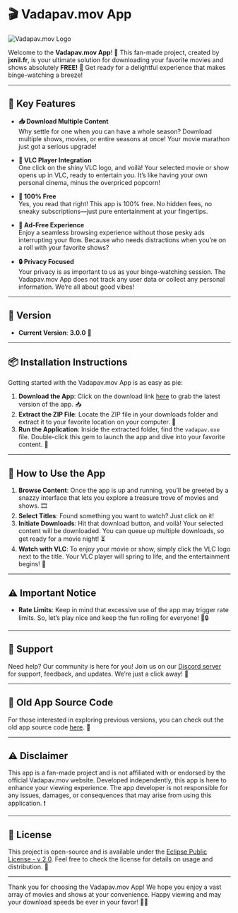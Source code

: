 # 🎬 Vadapav.mov App

![Vadapav.mov Logo](https://vadapav.mov/assets/favicon-32x32.png)

Welcome to the **Vadapav.mov App**! 🎉 This fan-made project, created by **jxnil.fr**, is your ultimate solution for downloading your favorite movies and shows absolutely **FREE!** 🌟 Get ready for a delightful experience that makes binge-watching a breeze!

---

## 🌟 Key Features

- **📥 Download Multiple Content**  
   Why settle for one when you can have a whole season? Download multiple shows, movies, or entire seasons at once! Your movie marathon just got a serious upgrade! 

- **🎥 VLC Player Integration**  
   One click on the shiny VLC logo, and voilà! Your selected movie or show opens up in VLC, ready to entertain you. It’s like having your own personal cinema, minus the overpriced popcorn! 

- **💸 100% Free**  
   Yes, you read that right! This app is 100% free. No hidden fees, no sneaky subscriptions—just pure entertainment at your fingertips.

- **🚫 Ad-Free Experience**  
   Enjoy a seamless browsing experience without those pesky ads interrupting your flow. Because who needs distractions when you’re on a roll with your favorite shows?

- **🔒 Privacy Focused**  
   Your privacy is as important to us as your binge-watching session. The Vadapav.mov App does not track any user data or collect any personal information. We’re all about good vibes!

---

## 📅 Version

- **Current Version**: **3.0.0** 📅

---

## 📦 Installation Instructions

Getting started with the Vadapav.mov App is as easy as pie:

1. **Download the App**: Click on the download link [here](https://github.com/AgentHackerYT/vadapav.mov-app/releases/tag/v3-noads) to grab the latest version of the app. 📥
2. **Extract the ZIP File**: Locate the ZIP file in your downloads folder and extract it to your favorite location on your computer. 📂
3. **Run the Application**: Inside the extracted folder, find the `vadapav.exe` file. Double-click this gem to launch the app and dive into your favorite content. 🚀

---

## 🎉 How to Use the App

1. **Browse Content**: Once the app is up and running, you’ll be greeted by a snazzy interface that lets you explore a treasure trove of movies and shows. 🎞️
2. **Select Titles**: Found something you want to watch? Just click on it! 
3. **Initiate Downloads**: Hit that download button, and voilà! Your selected content will be downloaded. You can queue up multiple downloads, so get ready for a movie night! ⏳
4. **Watch with VLC**: To enjoy your movie or show, simply click the VLC logo next to the title. Your VLC player will spring to life, and the entertainment begins! 🍿

---

## ⚠️ Important Notice

- **Rate Limits**: Keep in mind that excessive use of the app may trigger rate limits. So, let’s play nice and keep the fun rolling for everyone! 🚫🔒

---

## 💬 Support

Need help? Our community is here for you! Join us on our [Discord server](https://discord.gg/BxSXTrp46n) for support, feedback, and updates. We’re just a click away! 🤝

---

## 📂 Old App Source Code

For those interested in exploring previous versions, you can check out the old app source code [here](https://github.com/AgentHackerYT/vadapav.mov-app/tree/old). 📜

---

## ⚠️ Disclaimer

This app is a fan-made project and is not affiliated with or endorsed by the official Vadapav.mov website. Developed independently, this app is here to enhance your viewing experience. The app developer is not responsible for any issues, damages, or consequences that may arise from using this application. ❗

---

## 📜 License

This project is open-source and is available under the [Eclipse Public License - v 2.0](https://github.com/AgentHackerYT/vadapav.mov-app/blob/main/LICENSE). Feel free to check the license for details on usage and distribution. 📑

---

Thank you for choosing the Vadapav.mov App! We hope you enjoy a vast array of movies and shows at your convenience. Happy viewing and may your download speeds be ever in your favor! 🎉🍿
